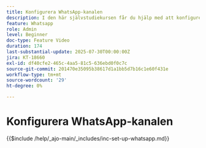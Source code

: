 ```yaml
---
title: Konfigurera WhatsApp-kanalen
description: I den här självstudiekursen får du hjälp med att konfigurera WhatsApp-kanalen i Adobe Journey Optimizer så att du kan skapa affärsmeddelanden i realtid.
feature: Whatsapp
role: Admin
level: Beginner
doc-type: Feature Video
duration: 174
last-substantial-update: 2025-07-30T00:00:00Z
jira: KT-18660
exl-id: df40cfe2-465c-4aa5-81c5-636ebd0f0c7c
source-git-commit: 201470e35095b38617d1a1bb5d7b16c1e60f431e
workflow-type: tm+mt
source-wordcount: '29'
ht-degree: 0%

---
```


# Konfigurera WhatsApp-kanalen

{{$include /help/_ajo-main/_includes/inc-set-up-whatsapp.md}}
